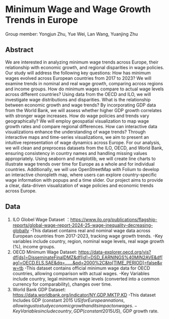 # Minimum Wage and Wage Growth Trends in Europe

Group member: Yongjun Zhu, Yue Wei, Lan Wang, Yuanjing Zhu

## Abstract 
We are interested in analyzing minimum wage trends across Europe, their relationship with economic growth, and regional disparities in wage policies. Our study will address the following key questions:
How has minimum wages evolved across European countries from 2017 to 2023? We will examine trends in nominal and real wage growth, comparing across regions and income groups.
How do minimum wages compare to actual wage levels across different countries? Using data from the OECD and ILO, we will investigate wage distributions and disparities.
What is the relationship between economic growth and wage trends? By incorporating GDP data from the World Bank, we will assess whether higher GDP growth correlates with stronger wage increases.
How do wage policies and trends vary geographically? We will employ geospatial visualization to map wage growth rates and compare regional differences.
How can interactive data visualizations enhance the understanding of wage trends? Through interactive maps and time-series visualizations, we aim to present an intuitive representation of wage dynamics across Europe.
For our analysis, we will clean and preprocess datasets from the ILO, OECD, and World Bank, ensuring consistency in country names and handling missing values appropriately. Using seaborn and matplotlib, we will create line charts to illustrate wage trends over time for Europe as a whole and for individual countries. Additionally, we will use OpenStreetMap with Folium to develop an interactive choropleth map, where users can explore country-specific wage information with popups and a time slider. Our project aims to provide a clear, data-driven visualization of wage policies and economic trends across Europe.

## Data
1. ILO Globel Wage Dataset ：https://www.ilo.org/publications/flagship-reports/global-wage-report-2024-25-wage-inequality-decreasing-globally
   -This dataset contains real and nominal wage data across European countries from 2017-2023, tracking wage growth trends.
   -Key variables include country, region, nominal wage levels, real wage growth (%), income groups.
2. OECD Minimum Wage Dataset: https://data-explorer.oecd.org/vis?df[ds]=DisseminateFinalDMZ&df[id]=DSD_EARNINGS%40MIN2AVE&df[ag]=OECD.ELS.SAE&dq=......&pd=2000%2C&to[TIME_PERIOD]=false&vw=tb
   -This dataset contains official minimum wage data for OECD countries, allowing comparison with actual wages.
   -Key Variables include country, legal minimum wage levels (converted into a common currency for comparability), changes over time.
3. World Bank GDP Dataset: https://data.worldbank.org/indicator/NY.GDP.MKTP.KD
   -This dataset Includes GDP (constant 2015 US$) for European nations, allowing us to study economic growth and its impact on wages.
   -Key Variables include country, GDP (constant 2015 US$), GDP growth rate.

